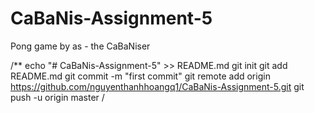 # CaBaNis-Assignment-5
Pong game by as - the CaBaNiser

/** 
echo "# CaBaNis-Assignment-5" >> README.md
git init
git add README.md
git commit -m "first commit"
git remote add origin https://github.com/nguyenthanhhoangq1/CaBaNis-Assignment-5.git
git push -u origin master
/
